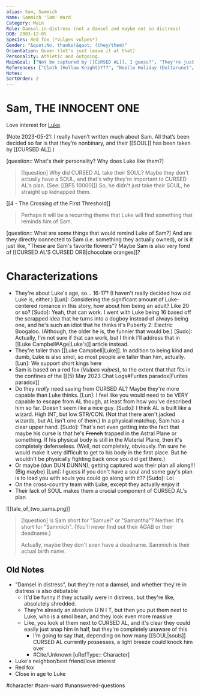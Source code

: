 ```yaml
---
alias: Sam, Sammich
Name: Sammich 'Sam' Ward
Category: Main
Role: Damsel-in-distress (not a damsel and maybe not in distress)
DOB: 2003-12-05
Species: Red fox (*Vulpes vulpes*)
Gender: "&quot;No, thanks!&quot; (they/them)"
Orientation: Queer (let's just leave it at that)
Personality: Athletic and outgoing.
MainGoal: ["Not be captured by [[CURSED AL]], I guess?", "They're just trying to get ready for college, man"]
References: ["Cloth (Hollow Knight)???", "Noelle Holiday (Deltarune)", "Kronk (The Emperor's New Groove)"]
Notes:
SortOrder: 2
---
```

# Sam, THE INNOCENT ONE
Love interest for [Luke](Luke%20Campbell.md).

(Note 2023-05-21: I really haven’t written much about Sam. All that’s been decided so far is that they’re nonbinary, and their [[SOUL]] has been taken by [[CURSED AL]].)

[question:: What's their personality? Why does Luke like them?]

>[!question] Why did CURSED AL take their SOUL?
>Maybe they don't actually have a SOUL, and that's why they're important to CURSED AL's plan. (See: [[BFS 10000]]) So, he didn't just take their SOUL, he straight up kidnapped them.

[[4 - The Crossing of the First Threshold]]
>Perhaps it will be a recurring theme that Luke will find something that reminds him of Sam.

[question:: What are some things that would remind Luke of Sam?] And are they directly connected to Sam (i.e. something they actually owned), or is it just like, "These are Sam's favorite flowers"? Maybe Sam is also very fond of [[CURSED AL'S CURSED ORB|chocolate oranges]]?

# Characterizations

* They're about Luke's age, so... 16-17? (I haven't really decided how old Luke is, either.)
	[Lun]: Considering the significant amount of Luke-centered romance in this story, how about him being an adult? Like 20 or so?
	[Sudo]: Yeah, that can work. I went with Luke being 16 based off the scrapped idea that he turns into a dogboy instead of always being one, and he's such an idiot that he thinks it's Puberty 2: Electric Boogaloo. (Although, the older he is, the funnier that would be.)
	[Sudo]: Actually, I'm not sure if that can work, but I think I'll address that in [[Luke Campbell#Age|Luke's]] article instead.
* They're taller than [[Luke Campbell|Luke]]. In addition to being kind and dumb, Luke is also smol, so most people are taller than him, actually.
	[Lun]: We support short kings here
* Sam is based on a red fox (*Vulpes vulpes*), to the extent that that fits in the confines of the [[(5) May 2023 Chat Logs#Furites paradox|Furites paradox]]
* Do they *really* need saving from CURSED AL? Maybe they're more capable than Luke thinks.
	[Lun]: I feel like you would need to be VERY capable to escape from AL though, at least from how you've described him so far. Doesn't seem like a nice guy.
	[Sudo]: I think AL is built like a wizard. High INT, but low STR/CON. (Not that there aren't jacked wizards, but AL isn't one of them.) In a physical matchup, Sam has a clear upper hand.
	[Sudo]: That's not even getting into the fact that maybe his curse is that he's ~~French~~ trapped in the Astral Plane or something. If his physical body is still in the Material Plane, then it's completely defenseless. (Well, not completely, obviously. I'm sure he would make it very difficult to get to his body in the first place. But he wouldn't be physically fighting back once you did get there.)
* Or maybe (dun DUN DUNNN), getting captured was their plan all along!!! (Big maybe)
	[Lun]: I guess if you don't have a soul and some guy's plan is to load you with souls you could go along with it??
	[Sudo]: Lol 
* On the cross-country team with Luke, except they actually enjoy it
* Their lack of SOUL makes them a crucial component of CURSED AL's plan

![[tale_of_two_sams.png]]


>[!question] Is Sam short for "Samuel" or "Samantha"?
>Neither. It's short for "Sammich". (You'll never find out their AGAB or their deadname.)
>
>Actually, maybe they don't even have a deadname. Sammich is their actual birth name.

## Old Notes
- "Damsel in distress", but they're not a damsel, and whether they're in distress is also debatable
	- It'd be funny if they actually were in distress, but they're like, absolutely shredded.
	- They're already an absolute U N I T, but then you put them next to Luke, who is a smol bean, and they look even more massive
	- Like, you look at them next to CURSED AL, and it's clear they could easily just snap him in half, but they're completely unaware of this
		- I'm going to say that, depending on how many [[SOUL|souls]] CURSED AL currently possesses, a light breeze could knock him over
		- #Cite/Unknown [uRefType:: Character]
- Luke's neighbor/best friend/love interest
- Red fox
- Close in age to Luke

#character #sam-ward #unanswered-questions 